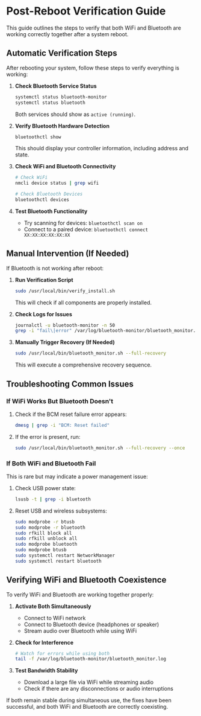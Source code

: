 # Post-Reboot Verification Guide

This guide outlines the steps to verify that both WiFi and Bluetooth are working correctly together after a system reboot.

## Automatic Verification Steps

After rebooting your system, follow these steps to verify everything is working:

1. **Check Bluetooth Service Status**
   ```bash
   systemctl status bluetooth-monitor
   systemctl status bluetooth
   ```
   Both services should show as `active (running)`.

2. **Verify Bluetooth Hardware Detection**
   ```bash
   bluetoothctl show
   ```
   This should display your controller information, including address and state.

3. **Check WiFi and Bluetooth Connectivity**
   ```bash
   # Check WiFi
   nmcli device status | grep wifi
   
   # Check Bluetooth Devices
   bluetoothctl devices
   ```

4. **Test Bluetooth Functionality**
   - Try scanning for devices: `bluetoothctl scan on`
   - Connect to a paired device: `bluetoothctl connect XX:XX:XX:XX:XX:XX`

## Manual Intervention (If Needed)

If Bluetooth is not working after reboot:

1. **Run Verification Script**
   ```bash
   sudo /usr/local/bin/verify_install.sh
   ```
   This will check if all components are properly installed.

2. **Check Logs for Issues**
   ```bash
   journalctl -u bluetooth-monitor -n 50
   grep -i "fail\|error" /var/log/bluetooth-monitor/bluetooth_monitor.log
   ```

3. **Manually Trigger Recovery (If Needed)**
   ```bash
   sudo /usr/local/bin/bluetooth_monitor.sh --full-recovery
   ```
   This will execute a comprehensive recovery sequence.

## Troubleshooting Common Issues

### If WiFi Works But Bluetooth Doesn't

1. Check if the BCM reset failure error appears:
   ```bash
   dmesg | grep -i "BCM: Reset failed"
   ```

2. If the error is present, run:
   ```bash
   sudo /usr/local/bin/bluetooth_monitor.sh --full-recovery --once
   ```

### If Both WiFi and Bluetooth Fail

This is rare but may indicate a power management issue:

1. Check USB power state:
   ```bash
   lsusb -t | grep -i bluetooth
   ```

2. Reset USB and wireless subsystems:
   ```bash
   sudo modprobe -r btusb
   sudo modprobe -r bluetooth
   sudo rfkill block all
   sudo rfkill unblock all
   sudo modprobe bluetooth
   sudo modprobe btusb
   sudo systemctl restart NetworkManager
   sudo systemctl restart bluetooth
   ```

## Verifying WiFi and Bluetooth Coexistence

To verify WiFi and Bluetooth are working together properly:

1. **Activate Both Simultaneously**
   - Connect to WiFi network
   - Connect to Bluetooth device (headphones or speaker)
   - Stream audio over Bluetooth while using WiFi

2. **Check for Interference**
   ```bash
   # Watch for errors while using both
   tail -f /var/log/bluetooth-monitor/bluetooth_monitor.log
   ```

3. **Test Bandwidth Stability**
   - Download a large file via WiFi while streaming audio
   - Check if there are any disconnections or audio interruptions

If both remain stable during simultaneous use, the fixes have been successful, and both WiFi and Bluetooth are correctly coexisting.

